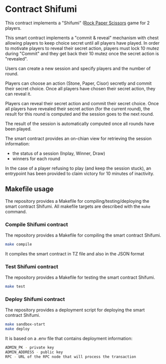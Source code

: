 # Contract Shifumi

This contract implements a "Shifumi" ([Rock Paper
Scissors](https://en.wikipedia.org/wiki/Rock_paper_scissors) game for 2 players.

This smart contract implements a "commit & reveal" mechanism with chest allowing
players to keep choice secret until all players have played. In order to motivate
players to reveal their secret action, players must lock 10 mutez during "Commit"
and they get back their 10 mutez once the secret action is "revealed".

Users can create a new session and specify players and the number of round.

Players can choose an action (Stone, Paper, Cisor) secretly and commit their
secret choice.
Once all players have chosen their secret action, they can reveal it.

Players can reveal their secret action and commit their secret choice.
Once all players have revealed their secret action (for the current round), the
result for this round is computed and the session goes to the next round.

The result of the session is automatically computed once all rounds have been played.

The smart contract provides an on-chian view for retrieving the session information:

- the status of a session (Inplay, Winner, Draw)
- winners for each round

In the case of a player refusing to play (and keep the session stuck), an
entrypoint has been provided to claim victory for 10 minutes of inactivity.

## Makefile usage

The repository provides a Makefile for compiling/testing/deploying the smart
contract Shifumi. All makefile targets are described with the `make` command.

### Compile Shifumi contract

The repository provides a Makefile for compiling the smart contract Shifumi.

```sh
make compile
```

It compiles the smart contract in TZ file and also in the JSON format

### Test Shifumi contract

The repository provides a Makefile for testing the smart contract Shifumi.

```sh
make test
```

### Deploy Shifumi contract

The repository provides a deployment script for deploying the smart contract Shifumi.

```sh
make sandbox-start
make deploy
```

It is based on a .env file that contains deployment information:

```sh
ADMIN_PK - private key
ADMIN_ADDRESS - public key
RPC - URL of the RPC node that will process the transaction
```
